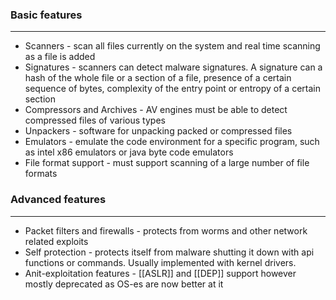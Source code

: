 
### Basic features
----
- Scanners - scan all files currently on the system and real time scanning as a file is added
- Signatures - scanners can detect malware signatures. A signature can a hash of the whole file or a section of a file, presence of a certain sequence of bytes, complexity of the entry point or entropy of a certain section
- Compressors and Archives - AV engines must be able to detect compressed files of various types
- Unpackers - software for unpacking packed or compressed files
- Emulators - emulate the code environment for a specific program, such as intel x86 emulators or java byte code emulators
- File format support - must support scanning of a large number of file formats

### Advanced features
----
- Packet filters and firewalls - protects from worms and other network related exploits
- Self protection - protects itself from malware shutting it down with api functions or commands. Usually implemented with kernel drivers.
- Anit-exploitation features - [[ASLR]] and [[DEP]] support however mostly deprecated as OS-es are now better at it